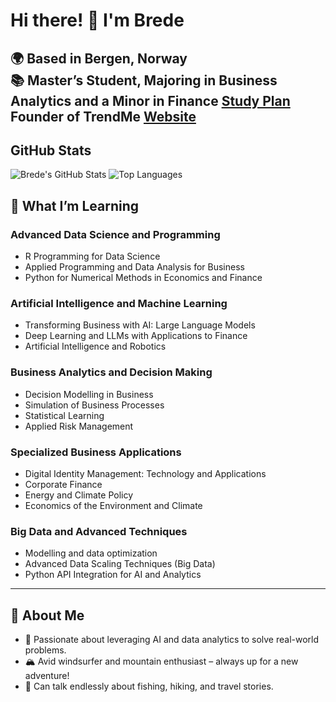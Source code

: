 # Hi there! 👋 I'm Brede

🌍 **Based in Bergen, Norway**  
📚 Master’s Student, Majoring in Business Analytics and a Minor in Finance **[Study Plan](https://github.com/bredeespelid/Master_NHH)**  
 **Founder of TrendMe **[Website](trendme.no)**** 
---

## GitHub Stats
![Brede's GitHub Stats](https://github-readme-stats.vercel.app/api?username=bredeespelid&show_icons=true&theme=github_dark#gh-dark-mode-only)
![Top Languages](https://github-readme-stats.vercel.app/api/top-langs/?username=bredeespelid&layout=compact&theme=github_dark#gh-dark-mode-only)




## 🌱 **What I’m Learning**
### Advanced Data Science and Programming
- R Programming for Data Science
- Applied Programming and Data Analysis for Business
- Python for Numerical Methods in Economics and Finance

### Artificial Intelligence and Machine Learning
- Transforming Business with AI: Large Language Models
- Deep Learning and LLMs with Applications to Finance
- Artificial Intelligence and Robotics

### Business Analytics and Decision Making
- Decision Modelling in Business
- Simulation of Business Processes
- Statistical Learning
- Applied Risk Management

### Specialized Business Applications
- Digital Identity Management: Technology and Applications
- Corporate Finance
- Energy and Climate Policy
- Economics of the Environment and Climate

### Big Data and Advanced Techniques
- Modelling and data optimization
- Advanced Data Scaling Techniques (Big Data)
- Python API Integration for AI and Analytics

---

## 🌊 **About Me**
- 🌟 Passionate about leveraging AI and data analytics to solve real-world problems.  
- 🏔️ Avid windsurfer and mountain enthusiast – always up for a new adventure!  
- 🎣 Can talk endlessly about fishing, hiking, and travel stories.  

